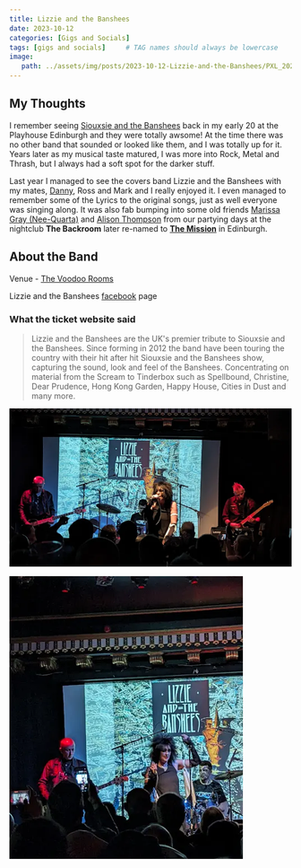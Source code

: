 ```yaml
---
title: Lizzie and the Banshees
date: 2023-10-12
categories: [Gigs and Socials]
tags: [gigs and socials]     # TAG names should always be lowercase
image:
   path: ../assets/img/posts/2023-10-12-Lizzie-and-the-Banshees/PXL_20231012_213159465.webp
---
```


## My Thoughts

I remember seeing [Siouxsie and the Banshees](https://linktr.ee/siouxsieandthebanshees) back in my early 20 at the Playhouse  Edinburgh and they were totally awsome! At the time there was no other band that sounded or looked like them, and I  was totally up for it. Years later as my musical taste matured, I was more into Rock, Metal and Thrash, but I always had a soft spot for the darker stuff.

Last year I managed to see the covers band Lizzie and the Banshees with my mates, [Danny](https://www.gig-antics.live/), Ross and Mark and I really enjoyed it. I even managed to remember some of the Lyrics to the original songs, just as well everyone was singing along. It was also fab bumping into some old friends [Marissa Gray (Nee-Quarta)](https://www.facebook.com/marisa.gray.5) and [Alison Thompson](https://www.facebook.com/alison.thomson.313) from our partying days at the nightclub **The Backroom** later re-named to  [**The Mission**](https://www.facebook.com/groups/178065414199) in Edinburgh.

## About the Band

Venue - [The Voodoo Rooms](https://www.thevoodoorooms.com/)

Lizzie and the Banshees [facebook](https://www.facebook.com/LizzieAndTheBanshees) page

### What the ticket website said

> Lizzie and the Banshees are the UK's premier tribute to Siouxsie and the Banshees. Since forming in 2012 the band have been touring the country with their hit after hit Siouxsie and the Banshees show, capturing the sound, look and feel of the Banshees. Concentrating on material from the Scream to Tinderbox such as Spellbound, Christine, Dear Prudence, Hong Kong Garden, Happy House, Cities in Dust and many more.

![Lizzie and the Banshees](../assets/img/posts/2023-10-12-Lizzie-and-the-Banshees/PXL_20231012_213200754.webp)

![Lizzie and the Banshees](../assets/img/posts/2023-10-12-Lizzie-and-the-Banshees/PXL_20231012_201125840.webp)
